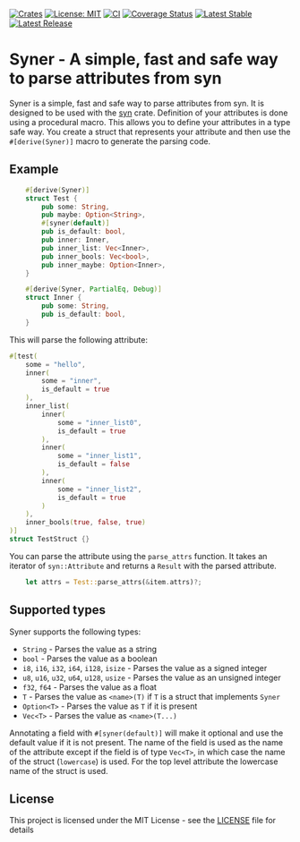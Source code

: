 [![Crates](https://badgen.net/crates/v/syner)](https://crates.io/crates/syner)
[![License: MIT](https://img.shields.io/badge/License-MIT-yellow.svg)](https://opensource.org/licenses/MIT)
[![CI](https://github.com/28Smiles/syner/actions/workflows/ci.yml/badge.svg)](https://github.com/28Smiles/syner/actions/workflows/build.yml)
[![Coverage Status](https://coveralls.io/repos/github/28Smiles/syner/badge.svg)](https://coveralls.io/github/28Smiles/syner)
[![Latest Stable](https://img.shields.io/github/v/release/28Smiles/syner?label=latest%20stable)](https://github.com/28Smiles/syner/releases/latest)
[![Latest Release](https://img.shields.io/github/v/release/28Smiles/syner?include_prereleases&label=latest%20release)](https://github.com/28Smiles/syner/releases)

# Syner - A simple, fast and safe way to parse attributes from syn

Syner is a simple, fast and safe way to parse attributes from syn. It is designed to be used with the [syn](https://crates.io/crates/syn) crate.
Definition of your attributes is done using a procedural macro. This allows you to define your attributes in a type safe way.
You create a struct that represents your attribute and then use the `#[derive(Syner)]` macro to generate the parsing code.

## Example

```rust
    #[derive(Syner)]
    struct Test {
        pub some: String,
        pub maybe: Option<String>,
        #[syner(default)]
        pub is_default: bool,
        pub inner: Inner,
        pub inner_list: Vec<Inner>,
        pub inner_bools: Vec<bool>,
        pub inner_maybe: Option<Inner>,
    }

    #[derive(Syner, PartialEq, Debug)]
    struct Inner {
        pub some: String,
        pub is_default: bool,
    }
```

This will parse the following attribute:

```rust
#[test(
    some = "hello",
    inner(
        some = "inner",
        is_default = true
    ),
    inner_list(
        inner(
            some = "inner_list0",
            is_default = true
        ),
        inner(
            some = "inner_list1",
            is_default = false
        ),
        inner(
            some = "inner_list2",
            is_default = true
        )
    ),
    inner_bools(true, false, true)
)]
struct TestStruct {}
```

You can parse the attribute using the `parse_attrs` function.
It takes an iterator of `syn::Attribute` and returns a `Result` with the parsed attribute.

```rust
    let attrs = Test::parse_attrs(&item.attrs)?;
```

## Supported types

Syner supports the following types:
 - `String` - Parses the value as a string
 - `bool` - Parses the value as a boolean
 - `i8`, `i16`, `i32`, `i64`, `i128`, `isize` - Parses the value as a signed integer
 - `u8`, `u16`, `u32`, `u64`, `u128`, `usize` - Parses the value as an unsigned integer
 - `f32`, `f64` - Parses the value as a float
 - `T` - Parses the value as `<name>(T)` if `T` is a struct that implements `Syner`
 - `Option<T>` - Parses the value as `T` if it is present
 - `Vec<T>` - Parses the value as `<name>(T...)`

Annotating a field with `#[syner(default)]` will make it optional and use the default value if it is not present.
The name of the field is used as the name of the attribute except if the field is of type `Vec<T>`, 
in which case the name of the struct (`lowercase`) is used. 
For the top level attribute the lowercase name of the struct is used.

## License

This project is licensed under the MIT License - see the [LICENSE](LICENSE) file for details